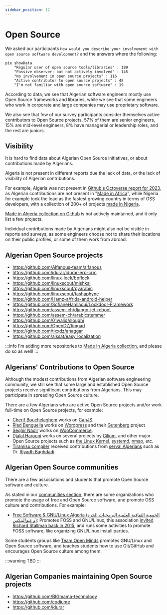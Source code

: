 ```yaml
---
sidebar_position: 12
---
```


# Open Source

We asked our participants `How would you describe your involvement with open source software development?` and the answers where the following:

```mermaid
pie showData
    "Regular user of open source tools/libraries" : 189
    "Passive observer; but not actively involved" : 145
    "No involvement in open source projects" : 116
    "Active contributor to open source projects" : 48
    "I'm not familiar with open source software" : 19
```

According to data, we see that Algerian software engineers mostly use Open Source frameworks and libraries, while we see that some engineers who work in corporate and large companies may use proprietary software.

We also see that few of our survey participants consider themselves active contributors to Open Source projects. 57% of them are senior engineers, 15% are mid-level engineers, 8% have managerial or leadership roles, and the rest are juniors.

## Visibility

It is hard to find data about Algerian Open Source initiatives, or about contributions made by Algerians.

Algeria is not present in different reports due the lack of data, or the lack of visibility of Algerian contributions.

For example, Algeria was not present in [Github's Octoverse report for 2023](https://github.blog/2023-11-08-the-state-of-open-source-and-ai/#fastest-growing-developer-communities-in-africa), as Algerian contributions are not present in "[Made in Africa](https://github.com/collections/made-in-africa)", while Nigeria for example took the lead as the fastest growing country in terms of OSS developers, with a collection of 200+ of projects [made in Nigeria](https://github.com/acekyd/made-in-nigeria).

[Made in Algeria collection on Github](https://github.com/collections/made-in-algeria) is not actively maintained, and it only list a few projects.

Individual contributions made by Algerians might also not be visible in reports and surveys, as some engineers choose not to share their locations on their public profiles, or some of them work from abroad.

## Algerian Open Source projects

- https://github.com/Alfanous-team/alfanous
- https://github.com/idurar/idurar-erp-crm
- https://github.com/linux-lock/bpflock
- https://github.com/linuxscout/mishkal
- https://github.com/linuxscout/pyarabic
- https://github.com/linuxscout/tashaphyne
- https://github.com/Hamz-a/frida-android-helper
- https://github.com/SofianeHamlaoui/Lockdoor-Framework
- https://github.com/assem-ch/django-jet-reboot
- https://github.com/assem-ch/arabicstemmer
- https://github.com/01walid/sloughi
- https://github.com/OpenDZ/timgad
- https://github.com/tixxdz/ahaggar
- https://github.com/aissat/easy_localization

:::info
I'm adding more repositories to [Made In Algeria collection](https://github.com/github/explore/pull/4279), and please do so as well!
:::

## Algerians' Contributions to Open Source

Although the modest contributions from Algerian software engineering community, we still see that some large and established Open Source projects receive significant contributions from Algerians. This may participate in spreading Open Source culture.

There are a few Algerians who are active Open Source projects and/or work full-time on Open Source projects, for example:

- [Cherif Bouchelaghem](https://github.com/cherifGsoul) works on [CanJS](https://github.com/canjs).
- [Riad Benguella](https://github.com/youknowriad) works on [Wordpress](https://github.com/wordpress) and their [Gutenberg](https://github.com/WordPress/gutenberg) project
- [Seghir Nadir](https://github.com/senadir) works on  [WooCommerce](https://github.com/woocommerce/woocommerce).
- [Djalal Harouni](https://github.com/tixxdz) works on several projects by [Cilium](https://github.com/cilium), and other major Open Source projects such as [the Linux Kernel](https://github.com/torvalds/linux), [systemd](https://github.com/systemd/systemd), [nmap](https://nmap.org/), etc.
- [Tiramisu compiler](https://github.com/Tiramisu-Compiler/tiramisu) received contributions from [serval Algerians](https://github.com/Tiramisu-Compiler/tiramisu/blob/master/CONTRIBUTORS) such as Dr. [Riyadh Baghdadi](https://github.com/rbaghdadi).

## Algerian Open Source communities

There are a few associations and students that promote Open Source software and culture.

As stated in our [communities section](/docs/insights/communities.md), there are some organizations who promote the usage of free and Open Source software, and promote OSS culture and contributions. For example:

- [Free Software & GNU/Linux Algeria (الجمعية الثقافية العلمية البرمجيات الحرة و غنو/لينكس)](https://www.facebook.com/fsgla): Promotes FOSS and GNU/Linux, this association [invited Richard Stallman back in 2015](https://www.fsf.org/events/rms-20150205-djelfa), and runs some activities to promote FOSS software, like organizing GNU/Linux install parties.

Some students groups like [Team Open Minds](https://github.com/open-minds/) promotes GNU/Linux and Open Source software, and teaches students how to use Git/GitHub and encourages Open Source culture among them.

:::warning
TBD
:::


## Algerian Companies maintaining Open Source projects

- https://github.com/BIGmama-technology
- https://github.com/codiume
- https://github.com/idurar
